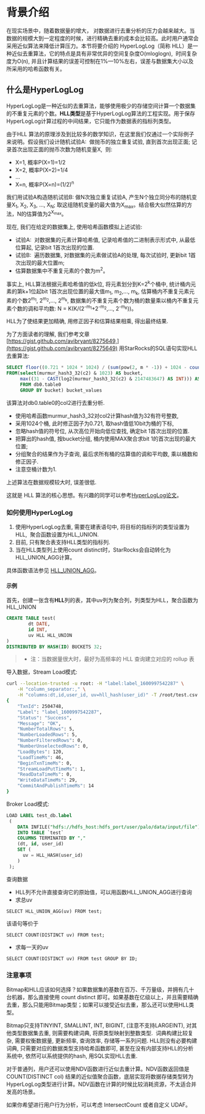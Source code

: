 <!-- markdownlint-disable MD033 -->
# 背景介绍

在现实场景中，随着数据量的增大， 对数据进行去重分析的压力会越来越大。当数据的规模大到一定程度的时候，进行精确去重的成本会比较高。此时用户通常会采用近似算法来降低计算压力。本节将要介绍的 HyperLogLog（简称 HLL）是一种近似去重算法，它的特点是具有非常优异的空间复杂度O(mloglogn),  时间复杂度为O(n), 并且计算结果的误差可控制在1%—10%左右，误差与数据集大小以及所采用的哈希函数有关。

## 什么是HyperLogLog

HyperLogLog是一种近似的去重算法，能够使用极少的存储空间计算一个数据集的不重复元素的个数。**HLL类型**是基于HyperLogLog算法的工程实现。用于保存HyperLogLog计算过程的中间结果，它只能作为数据表的指标列类型。

由于HLL 算法的原理涉及到比较多的数学知识，在这里我们仅通过一个实际例子来说明。假设我们设计随机试验A:  做抛币的独立重复试验, 直到首次出现正面; 记录首次出现正面的抛币次数为随机变量X,  则:

* X=1, 概率P(X=1)=1/2
* X=2, 概率P(X=2)=1/4
* ...
* X=n, 概率P(X=n)=(1/2)<sup>n</sup>

我们用试验A构造随机试验B: 做N次独立重复试验A, 产生N个独立同分布的随机变量X<sub>1</sub>, X<sub>2</sub>, X<sub>3</sub>, ..., X<sub>N</sub>; 取这组随机变量的最大值为X<sub>max</sub>。结合极大似然估算的方法，N的估算值为2<sup>X<sub>max</sub></sup>。
<br/>

现在, 我们在给定的数据集上, 使用哈希函数模拟上述试验:

* 试验A:  对数据集的元素计算哈希值, 记录哈希值的二进制表示形式中, 从最低位算起, 记录bit 1首次出现的位置.
* 试验B:  遍历数据集, 对数据集的元素做试验A的处理, 每次试验时, 更新bit 1首次出现的最大位置m;
* 估算数据集中不重复元素的个数为m<sup>2</sup>。

事实上, HLL算法根据元素哈希值的低k位, 将元素划分到K=2<sup>k</sup>个桶中, 统计桶内元素的第k+1位起bit 1首次出现位置的最大值m<sub>1</sub>, m<sub>2</sub>,..., m<sub>k</sub>, 估算桶内不重复元素元素的个数2<sup>m<sub>1</sub></sup>, 2<sup>m<sub>2</sub></sup>,..., 2<sup>m<sub>k</sub></sup>, 数据集的不重复元素个数为桶的数量乘以桶内不重复元素个数的调和平均数: N = K(K/(2<sup>\-m<sub>1</sub></sup>+2<sup>\-m<sub>2</sub></sup>,..., 2<sup>\-m<sub>K</sub></sup>))。
<br/>

HLL为了使结果更加精确, 用修正因子和估算结果相乘, 得出最终结果.

为了方面读者的理解, 我们参考文章[https://gist.github.com/avibryant/8275649,](https://gist.github.com/avibryant/8275649) 用StarRocks的SQL语句实现HLL去重算法:

~~~sql
SELECT floor((0.721 * 1024 * 1024) / (sum(pow(2, m * -1)) + 1024 - count(*))) AS estimate
FROM(select(murmur_hash3_32(c2) & 1023) AS bucket,
     max((31 - CAST(log2(murmur_hash3_32(c2) & 2147483647) AS INT))) AS m
     FROM db0.table0
     GROUP BY bucket) bucket_values
~~~

该算法对db0.table0的col2进行去重分析.

* 使用哈希函数murmur_hash3_32对col2计算hash值为32有符号整数,
* 采用1024个桶, 此时修正因子为0.721, 取hash值低10bit为桶的下标,
* 忽略hash值的符号位, 从次高位开始向低位查找, 确定bit 1首次出现的位置.
* 把算出的hash值, 按bucket分组, 桶内使用MAX聚合求bit 1的首次出现的最大位置;
* 分组聚合的结果作为子查询, 最后求所有桶的估算值的调和平均数, 乘以桶数和修正因子.
* 注意空桶计数为1.

上述算法在数据规模较大时, 误差很低.

这就是 HLL 算法的核心思想。有兴趣的同学可以参考[HyperLogLog论文](http://algo.inria.fr/flajolet/Publications/FlFuGaMe07.pdf)。

### 如何使用HyperLogLog

1. 使用HyperLogLog去重, 需要在建表语句中, 将目标的指标列的类型设置为HLL,  聚合函数设置为HLL_UNION.
2. 目前, 只有聚合表支持HLL类型的指标列.
3. 当在HLL类型列上使用count distinct时，StarRocks会自动转化为HLL_UNION_AGG计算。

具体函数语法参见 [HLL_UNION_AGG](../sql-reference/sql-functions/aggregate-functions/hll_union_agg.md)。

#### 示例

首先，创建一张含有**HLL**列的表，其中uv列为聚合列，列类型为HLL，聚合函数为HLL_UNION

~~~sql
CREATE TABLE test(
        dt DATE,
        id INT,
        uv HLL HLL_UNION
)
DISTRIBUTED BY HASH(ID) BUCKETS 32;
~~~

> * 注：当数据量很大时，最好为高频率的 HLL 查询建立对应的 rollup 表

导入数据，Stream Load模式:

~~~bash
curl --location-trusted -u root: -H "label:label_1600997542287" \
    -H "column_separator:," \
    -H "columns:dt,id,user_id, uv=hll_hash(user_id)" -T /root/test.csv http://starrocks_be0:8040/api/db0/test/_stream_load
{
    "TxnId": 2504748,
    "Label": "label_1600997542287",
    "Status": "Success",
    "Message": "OK",
    "NumberTotalRows": 5,
    "NumberLoadedRows": 5,
    "NumberFilteredRows": 0,
    "NumberUnselectedRows": 0,
    "LoadBytes": 120,
    "LoadTimeMs": 46,
    "BeginTxnTimeMs": 0,
    "StreamLoadPutTimeMs": 1,
    "ReadDataTimeMs": 0,
    "WriteDataTimeMs": 29,
    "CommitAndPublishTimeMs": 14
}
~~~

Broker Load模式:

~~~sql
LOAD LABEL test_db.label
 (
    DATA INFILE("hdfs://hdfs_host:hdfs_port/user/palo/data/input/file")
    INTO TABLE `test`
    COLUMNS TERMINATED BY ","
    (dt, id, user_id)
    SET (
      uv = HLL_HASH(user_id)
    )
 );
~~~

查询数据

* HLL列不允许直接查询它的原始值，可以用函数HLL_UNION_AGG进行查询
* 求总uv

`SELECT HLL_UNION_AGG(uv) FROM test;`

该语句等价于

`SELECT COUNT(DISTINCT uv) FROM test;`

* 求每一天的uv

`SELECT COUNT(DISTINCT uv) FROM test GROUP BY ID;`

### 注意事项

Bitmap和HLL应该如何选择？如果数据集的基数在百万、千万量级，并拥有几十台机器，那么直接使用 count distinct 即可。如果基数在亿级以上，并且需要精确去重，那么只能用Bitmap类型；如果可以接受近似去重，那么还可以使用HLL类型。

Bitmap只支持TINYINT, SMALLINT, INT, BIGINT, (注意不支持LARGEINT), 对其他类型数据集去重, 则需要构建词典, 将原类型映射到整数类型.  词典构建比较复杂, 需要权衡数据量, 更新频率, 查询效率, 存储等一系列问题. HLL则没有必要构建词典, 只需要对应的数据类型支持哈希函数即可, 甚至在没有内部支持HLL的分析系统中, 依然可以系统提供的hash, 用SQL实现HLL去重.

对于普通列，用户还可以使用NDV函数进行近似去重计算。NDV函数返回值是COUNT(DISTINCT col) 结果的近似值聚合函数，底层实现将数据存储类型转为HyperLogLog类型进行计算。NDV函数在计算的时候比较消耗资源，不太适合并发高的场景。

如果你希望进行用户行为分析，可以考虑 IntersectCount 或者自定义 UDAF。
